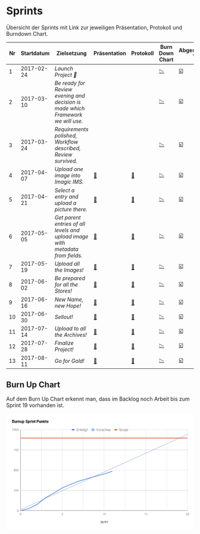 # Sprints

Übersicht der Sprints mit Link zur jeweiligen Präsentation, Protokoll und Burndown Chart.

| Nr | Startdatum | Zielsetzung | Präsentation                                                        | Protokoll                                                                                    | Burn Down Chart                                                            | Abgeschlossene Tasks                                                       |
|----|------------|-------------|---------------------------------------------------------------------|----------------------------------------------------------------------------------------------|---------------------------------------------------------------------------|----------------------------------------------------------------------------|
|  1 | 2017-02-24 | *Launch Project 🚀* |                                                                     |                                                                                              | [📉](sprint-burndown-charts/sprint_01_burndown.png)  | [☑️](https://github.com/IMSmobile/app/milestone/1?closed=1)   |
|  2 | 2017-03-10 | *Be ready for Review evening and decision is made which Framework we will use.* |                                                                     |                                                                                              | [📉](sprint-burndown-charts/sprint_02_burndown.png)  | [☑️](https://github.com/IMSmobile/app/milestone/2?closed=1)   |
|  3 | 2017-03-24 | *Requirements polished, Workflow described, Review survived.* |                                                                     |                                                                                              | [📉](sprint-burndown-charts/sprint_03_burndown.png)  | [☑️](https://github.com/IMSmobile/app/milestone/3?closed=1)   |
|  4 | 2017-04-07 | *Upload one image into Imagic IMS.* | [🎦](sprint-review/sprint_04_review.pdf)  | [📝](protocols/2017-04-21-presentation-sprint4-imagic_PICSystem.md)   | [📉](sprint-burndown-charts/sprint_04_burndown.png)  | [☑️](https://github.com/IMSmobile/app/milestone/4?closed=1)   |
|  5 | 2017-04-21 | *Select a entry and upload a picture there.* | [🎦](sprint-review/sprint_05_review.pdf)  | [📝](protocols/2017-05-05-presentation-sprint5-imagic_PICSystem.md)   | [📉](sprint-burndown-charts/sprint_05_burndown.png)  | [☑️](https://github.com/IMSmobile/app/milestone/5?closed=1)   |
|  6 | 2017-05-05 | *Get parent entries of all levels and upload image with metadata from fields.* | [🎦](sprint-review/sprint_06_review.pdf)  | [📝](protocols/2017-05-19-presentation-sprint6-imagic_PICSystem.md)   | [📉](sprint-burndown-charts/sprint_06_burndown.png)  | [☑️](https://github.com/IMSmobile/app/milestone/6?closed=1)   |
|  7 | 2017-05-19 | *Upload all the Images!* | [🎦](sprint-review/sprint_07_review.pdf)  | [📝](protocols/2017-06-02-presentation-sprint7-imagic_PICSystem.md)   | [📉](sprint-burndown-charts/sprint_07_burndown.png)  | [☑️](https://github.com/IMSmobile/app/milestone/7?closed=1)   |
|  8 | 2017-06-02 | *Be prepared for all the Stores!* | [🎦](sprint-review/sprint_08_review.pdf)  | [📝](protocols/2017-06-16-presentation-sprint8-imagic_PICSystem.md)   | [📉](sprint-burndown-charts/sprint_08_burndown.png)  | [☑️](https://github.com/IMSmobile/app/milestone/8?closed=1)   |
|  9 | 2017-06-16 | *New Name, new Hope!* | [🎦](sprint-review/sprint_09_review.pdf)  | [📝](protocols/2017-06-30-presentation-sprint9-imagic_PICSystem.md)   | [📉](sprint-burndown-charts/sprint_09_burndown.png)  | [☑️](https://github.com/IMSmobile/app/milestone/9?closed=1)   |
| 10 | 2017-06-30 | *Sellout!* | [🎦](sprint-review/sprint_10_review.pdf) | [📝](protocols/2017-07-14-presentation-sprint10-imagic_PICSystem.md) | [📉](sprint-burndown-charts/sprint_10_burndown.png) | [☑️](https://github.com/IMSmobile/app/milestone/10?closed=1) |
| 11 | 2017-07-14 | *Upload to all the Archives!* | [🎦](sprint-review/sprint_11_review.pdf) | [📝](protocols/2017-07-28-presentation-sprint11-imagic_PICSystem.md) | [📉](sprint-burndown-charts/sprint_11_burndown.png) | [☑️](https://github.com/IMSmobile/app/milestone/11?closed=1) |
| 12 | 2017-07-28 | *Finalize Project!* | [🎦](sprint-review/sprint_12_review.pdf) | [📝](protocols/2017-08-11-presentation-sprint12-imagic_PICSystem.md) | [📉](sprint-burndown-charts/sprint_12_burndown.png) | [☑️](https://github.com/IMSmobile/app/milestone/12?closed=1) |
| 13 | 2017-08-11 | *Go for Gold!* | [🎦](sprint-review/sprint_13_review.pdf) | [📝](protocols/2017-08-25-presentation-sprint13-imagic_PICSystem.md) | [📉](sprint-burndown-charts/sprint_13_burndown.png) | [☑️](https://github.com/IMSmobile/app/milestone/13?closed=1) |

## Burn Up Chart
Auf dem Burn Up Chart erkennt man, dass im Backlog noch Arbeit bis zum Sprint 19 vorhanden ist.

![Burn Up Chart](images/burnup_chart.png)
